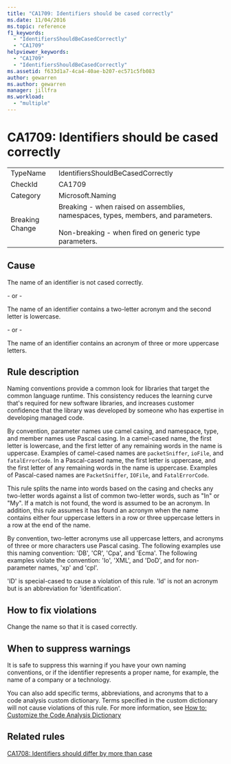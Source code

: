 ```yaml
---
title: "CA1709: Identifiers should be cased correctly"
ms.date: 11/04/2016
ms.topic: reference
f1_keywords:
  - "IdentifiersShouldBeCasedCorrectly"
  - "CA1709"
helpviewer_keywords:
  - "CA1709"
  - "IdentifiersShouldBeCasedCorrectly"
ms.assetid: f633d1a7-4ca4-40ae-b207-ec571c5fb083
author: gewarren
ms.author: gewarren
manager: jillfra
ms.workload:
  - "multiple"
---
```

# CA1709: Identifiers should be cased correctly

|||
|-|-|
|TypeName|IdentifiersShouldBeCasedCorrectly|
|CheckId|CA1709|
|Category|Microsoft.Naming|
|Breaking Change|Breaking - when raised on assemblies, namespaces, types, members, and parameters.<br /><br /> Non-breaking - when fired on generic type parameters.|

## Cause
 The name of an identifier is not cased correctly.

 \- or -

 The name of an identifier contains a two-letter acronym and the second letter is lowercase.

 \- or -

 The name of an identifier contains an acronym of three or more uppercase letters.

## Rule description
 Naming conventions provide a common look for libraries that target the common language runtime. This consistency reduces the learning curve that's required for new software libraries, and increases customer confidence that the library was developed by someone who has expertise in developing managed code.

 By convention, parameter names use camel casing, and namespace, type, and member names use Pascal casing. In a camel-cased name, the first letter is lowercase, and the first letter of any remaining words in the name is uppercase. Examples of camel-cased names are `packetSniffer`, `ioFile`, and `fatalErrorCode`. In a Pascal-cased name, the first letter is uppercase, and the first letter of any remaining words in the name is uppercase. Examples of Pascal-cased names are `PacketSniffer`, `IOFile`, and `FatalErrorCode`.

 This rule splits the name into words based on the casing and checks any two-letter words against a list of common two-letter words, such as "In" or "My". If a match is not found, the word is assumed to be an acronym. In addition, this rule assumes it has found an acronym when the name contains either four uppercase letters in a row or three uppercase letters in a row at the end of the name.

 By convention, two-letter acronyms use all uppercase letters, and acronyms of three or more characters use Pascal casing. The following examples use this naming convention: 'DB', 'CR', 'Cpa', and 'Ecma'. The following examples violate the convention: 'Io', 'XML', and 'DoD', and for non-parameter names, 'xp' and 'cpl'.

 'ID' is special-cased to cause a violation of this rule. 'Id' is not an acronym but is an abbreviation for 'identification'.

## How to fix violations
 Change the name so that it is cased correctly.

## When to suppress warnings
 It is safe to suppress this warning if you have your own naming conventions, or if the identifier represents a proper name, for example, the name of a company or a technology.

 You can also add specific terms, abbreviations, and acronyms that to a code analysis custom dictionary. Terms specified in the custom dictionary will not cause violations of this rule. For more information, see [How to: Customize the Code Analysis Dictionary](../code-quality/how-to-customize-the-code-analysis-dictionary.md)

## Related rules
 [CA1708: Identifiers should differ by more than case](../code-quality/ca1708-identifiers-should-differ-by-more-than-case.md)